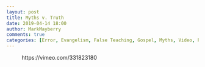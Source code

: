 ```yaml
---
layout: post
title: Myths v. Truth
date: 2019-04-14 18:00
author: MarkMayberry
comments: true
categories: [Error, Evangelism, False Teaching, Gospel, Myths, Video, Preaching, Sermon, Teaching]
---
```

<!-- wp:core-embed/vimeo {"url":"https://vimeo.com/331823180","type":"video","providerNameSlug":"vimeo","className":"wp-embed-aspect-4-3 wp-has-aspect-ratio"} -->
<figure class="wp-block-embed-vimeo wp-block-embed is-type-video is-provider-vimeo wp-embed-aspect-4-3 wp-has-aspect-ratio"><div class="wp-block-embed__wrapper">
https://vimeo.com/331823180
</div></figure>
<!-- /wp:core-embed/vimeo -->
